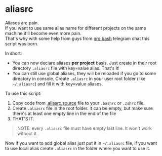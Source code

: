 # aliasrc

Aliases are pain.  
If you want to use same alias name for different projects on the same machine it'll become even more pain.  
That's why with some help from guys from [pro.bash](https://t.me/pro_bash) telegram chat this script was born.  

In short:
- You can now declare aliases **per project** basis. Just create in their root directory `.aliasrc` file with key=value alias. That's it!
- You can still use global aliases, they will be reloaded if you go to some directory in console. Create `.aliasrc` in your user root folder (like `~/.aliasrc`) and fill it with key=value aliases.

To use this script:
1. Copy code from [.aliasrc.source](.aliasrc.source) file to your `.bashrc` or `.zshrc` file.
2. Create `.aliasrc` file in the root folder. It can be empty, but make sure there's at least one empty line in the end of the file
3. THAT'S IT.
>NOTE: every `.aliasrc` file must have empty last line. It won't work without it. 

Now if you want to add global alias just put it in `~/.aliasrc` file, if you want to use local alias create `.aliasrc` in the folder where you want to use it.

